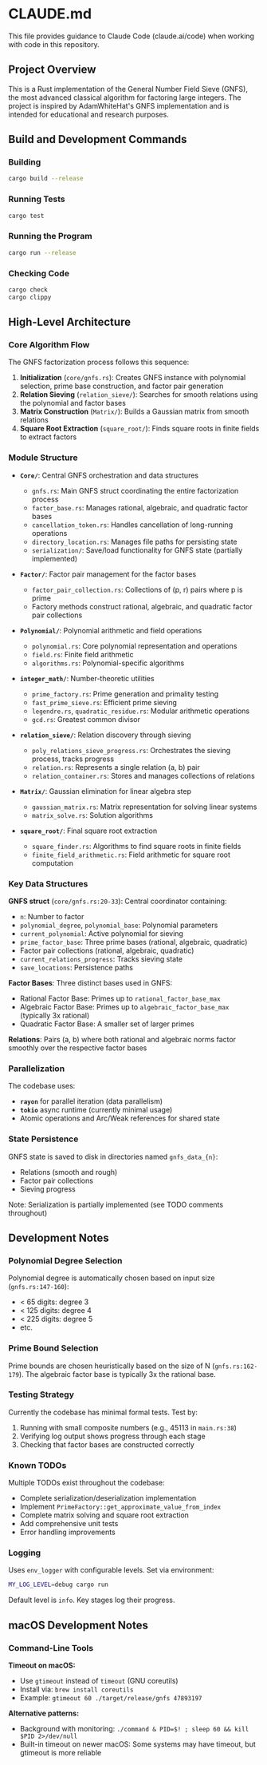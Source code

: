 # CLAUDE.md

This file provides guidance to Claude Code (claude.ai/code) when working with code in this repository.

## Project Overview

This is a Rust implementation of the General Number Field Sieve (GNFS), the most advanced classical algorithm for factoring large integers. The project is inspired by AdamWhiteHat's GNFS implementation and is intended for educational and research purposes.

## Build and Development Commands

### Building
```bash
cargo build --release
```

### Running Tests
```bash
cargo test
```

### Running the Program
```bash
cargo run --release
```

### Checking Code
```bash
cargo check
cargo clippy
```

## High-Level Architecture

### Core Algorithm Flow

The GNFS factorization process follows this sequence:

1. **Initialization** (`core/gnfs.rs`): Creates GNFS instance with polynomial selection, prime base construction, and factor pair generation
2. **Relation Sieving** (`relation_sieve/`): Searches for smooth relations using the polynomial and factor bases
3. **Matrix Construction** (`Matrix/`): Builds a Gaussian matrix from smooth relations
4. **Square Root Extraction** (`square_root/`): Finds square roots in finite fields to extract factors

### Module Structure

- **`Core/`**: Central GNFS orchestration and data structures
  - `gnfs.rs`: Main GNFS struct coordinating the entire factorization process
  - `factor_base.rs`: Manages rational, algebraic, and quadratic factor bases
  - `cancellation_token.rs`: Handles cancellation of long-running operations
  - `directory_location.rs`: Manages file paths for persisting state
  - `serialization/`: Save/load functionality for GNFS state (partially implemented)

- **`Factor/`**: Factor pair management for the factor bases
  - `factor_pair_collection.rs`: Collections of (p, r) pairs where p is prime
  - Factory methods construct rational, algebraic, and quadratic factor pair collections

- **`Polynomial/`**: Polynomial arithmetic and field operations
  - `polynomial.rs`: Core polynomial representation and operations
  - `field.rs`: Finite field arithmetic
  - `algorithms.rs`: Polynomial-specific algorithms

- **`integer_math/`**: Number-theoretic utilities
  - `prime_factory.rs`: Prime generation and primality testing
  - `fast_prime_sieve.rs`: Efficient prime sieving
  - `legendre.rs`, `quadratic_residue.rs`: Modular arithmetic operations
  - `gcd.rs`: Greatest common divisor

- **`relation_sieve/`**: Relation discovery through sieving
  - `poly_relations_sieve_progress.rs`: Orchestrates the sieving process, tracks progress
  - `relation.rs`: Represents a single relation (a, b) pair
  - `relation_container.rs`: Stores and manages collections of relations

- **`Matrix/`**: Gaussian elimination for linear algebra step
  - `gaussian_matrix.rs`: Matrix representation for solving linear systems
  - `matrix_solve.rs`: Solution algorithms

- **`square_root/`**: Final square root extraction
  - `square_finder.rs`: Algorithms to find square roots in finite fields
  - `finite_field_arithmetic.rs`: Field arithmetic for square root computation

### Key Data Structures

**GNFS struct** (`core/gnfs.rs:20-33`): Central coordinator containing:
- `n`: Number to factor
- `polynomial_degree`, `polynomial_base`: Polynomial parameters
- `current_polynomial`: Active polynomial for sieving
- `prime_factor_base`: Three prime bases (rational, algebraic, quadratic)
- Factor pair collections (rational, algebraic, quadratic)
- `current_relations_progress`: Tracks sieving state
- `save_locations`: Persistence paths

**Factor Bases**: Three distinct bases used in GNFS:
- Rational Factor Base: Primes up to `rational_factor_base_max`
- Algebraic Factor Base: Primes up to `algebraic_factor_base_max` (typically 3x rational)
- Quadratic Factor Base: A smaller set of larger primes

**Relations**: Pairs (a, b) where both rational and algebraic norms factor smoothly over the respective factor bases

### Parallelization

The codebase uses:
- **`rayon`** for parallel iteration (data parallelism)
- **`tokio`** async runtime (currently minimal usage)
- Atomic operations and Arc/Weak references for shared state

### State Persistence

GNFS state is saved to disk in directories named `gnfs_data_{n}`:
- Relations (smooth and rough)
- Factor pair collections
- Sieving progress

Note: Serialization is partially implemented (see TODO comments throughout)

## Development Notes

### Polynomial Degree Selection

Polynomial degree is automatically chosen based on input size (`gnfs.rs:147-160`):
- < 65 digits: degree 3
- < 125 digits: degree 4
- < 225 digits: degree 5
- etc.

### Prime Bound Selection

Prime bounds are chosen heuristically based on the size of N (`gnfs.rs:162-179`). The algebraic factor base is typically 3x the rational base.

### Testing Strategy

Currently the codebase has minimal formal tests. Test by:
1. Running with small composite numbers (e.g., 45113 in `main.rs:38`)
2. Verifying log output shows progress through each stage
3. Checking that factor bases are constructed correctly

### Known TODOs

Multiple TODOs exist throughout the codebase:
- Complete serialization/deserialization implementation
- Implement `PrimeFactory::get_approximate_value_from_index`
- Complete matrix solving and square root extraction
- Add comprehensive unit tests
- Error handling improvements

### Logging

Uses `env_logger` with configurable levels. Set via environment:
```bash
MY_LOG_LEVEL=debug cargo run
```

Default level is `info`. Key stages log their progress.

## macOS Development Notes

### Command-Line Tools

**Timeout on macOS:**
- Use `gtimeout` instead of `timeout` (GNU coreutils)
- Install via: `brew install coreutils`
- Example: `gtimeout 60 ./target/release/gnfs 47893197`

**Alternative patterns:**
- Background with monitoring: `./command & PID=$! ; sleep 60 && kill $PID 2>/dev/null`
- Built-in timeout on newer macOS: Some systems may have timeout, but gtimeout is more reliable

